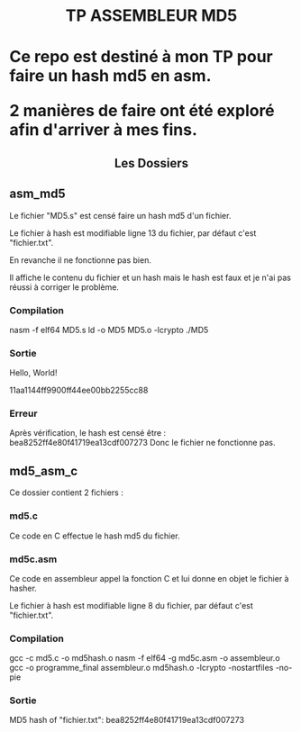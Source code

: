 <h1 align="center">TP ASSEMBLEUR MD5<h1>

Ce repo est destiné à mon TP pour faire un hash md5 en asm.

2 manières de faire ont été exploré afin d'arriver à mes fins. 

<h2 align="center">Les Dossiers<h2>

## asm_md5
Le fichier "MD5.s" est censé faire un hash md5 d'un fichier. 

Le fichier à hash est modifiable ligne 13 du fichier, par défaut c'est "fichier.txt".

En revanche il ne fonctionne pas bien. 

Il affiche le contenu du fichier et un hash mais le hash est faux et je n'ai pas réussi à corriger le problème.

### Compilation 
nasm -f elf64 MD5.s
ld -o MD5 MD5.o -lcrypto
./MD5

### Sortie
Hello, World!

11aa1144ff9900ff44ee00bb2255cc88

### Erreur 
Après vérification, le hash est censé être : bea8252ff4e80f41719ea13cdf007273
Donc le fichier ne fonctionne pas. 

## md5_asm_c
Ce dossier contient 2 fichiers : 

### md5.c
Ce code en C effectue le hash md5 du fichier. 

### md5c.asm 
Ce code en assembleur appel la fonction C et lui donne en objet le fichier à hasher. 

Le fichier à hash est modifiable ligne 8 du fichier, par défaut c'est "fichier.txt".

### Compilation 
gcc -c md5.c -o md5hash.o
nasm -f elf64 -g md5c.asm -o assembleur.o
gcc -o programme_final assembleur.o md5hash.o -lcrypto -nostartfiles -no-pie

### Sortie 
MD5 hash of "fichier.txt": bea8252ff4e80f41719ea13cdf007273
